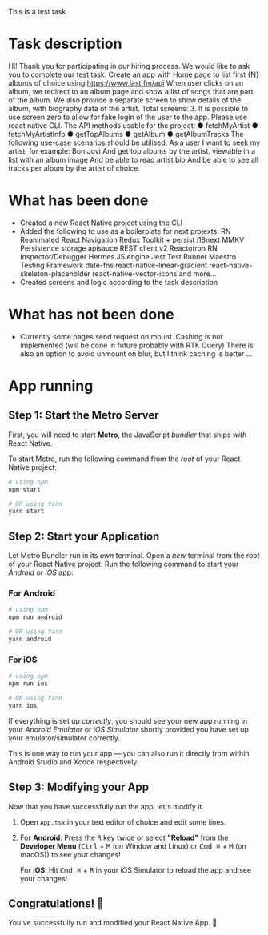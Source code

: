This is a test task

# Task description

Hi!
Thank you for participating in our hiring process. We would like to ask you to
complete our test task:
Create an app with Home page to list first {N} albums of choice using
https://www.last.fm/api
When user clicks on an album, we redirect to an album page and show a list of
songs that are part of the album.
We also provide a separate screen to show details of the album, with biography data
of the artist.
Total screens: 3.
It is possible to use screen zero to allow for fake login of the user to the app.
Please use react native CLI.
The API methods usable for the project:
● fetchMyArtist
● fetchMyArtistInfo
● getTopAlbums
● getAlbum
● getAlbumTracks
The following use-case scenarios should be utilised:
As a user
I want to seek my artist, for example:
Bon Jovi
And get top albums by the artist, viewable in a list with an album image
And be able to read artist bio
And be able to see all tracks per album by the artist of choice.

# What has been done

- Created a new React Native project using the CLI
- Added the following to use as a boilerplate for next projexts:
  RN Reanimated
  React Navigation
  Redux Toolkit + persist
  i18next
  MMKV Persistence storage
  apisauce REST client v2
  Reactotron RN Inspector/Debugger
  Hermes JS engine
  Jest Test Runner
  Maestro Testing Framework
  date-fns
  react-native-linear-gradient
  react-native-skeleton-placeholder
  react-native-vector-icons
  and more...
- Created screens and logic according to the task description

# What has not been done

- Currently some pages send request on mount.
  Cashing is not implemented (will be done in future probably with RTK Query)
  There is also an option to avoid unmount on blur, but I think caching is better
  ...

# App running

## Step 1: Start the Metro Server

First, you will need to start **Metro**, the JavaScript _bundler_ that ships _with_ React Native.

To start Metro, run the following command from the _root_ of your React Native project:

```bash
# using npm
npm start

# OR using Yarn
yarn start
```

## Step 2: Start your Application

Let Metro Bundler run in its _own_ terminal. Open a _new_ terminal from the _root_ of your React Native project. Run the following command to start your _Android_ or _iOS_ app:

### For Android

```bash
# using npm
npm run android

# OR using Yarn
yarn android
```

### For iOS

```bash
# using npm
npm run ios

# OR using Yarn
yarn ios
```

If everything is set up _correctly_, you should see your new app running in your _Android Emulator_ or _iOS Simulator_ shortly provided you have set up your emulator/simulator correctly.

This is one way to run your app — you can also run it directly from within Android Studio and Xcode respectively.

## Step 3: Modifying your App

Now that you have successfully run the app, let's modify it.

1. Open `App.tsx` in your text editor of choice and edit some lines.
2. For **Android**: Press the <kbd>R</kbd> key twice or select **"Reload"** from the **Developer Menu** (<kbd>Ctrl</kbd> + <kbd>M</kbd> (on Window and Linux) or <kbd>Cmd ⌘</kbd> + <kbd>M</kbd> (on macOS)) to see your changes!

   For **iOS**: Hit <kbd>Cmd ⌘</kbd> + <kbd>R</kbd> in your iOS Simulator to reload the app and see your changes!

## Congratulations! :tada:

You've successfully run and modified your React Native App. :partying_face:
